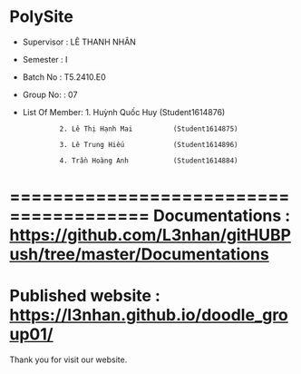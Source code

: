 PolySite
=======================================
+ Supervisor                          : LÊ THANH NHÂN
+ Semester                            : I            
+ Batch No                            : T5.2410.E0  
+ Group No:                           : 07
+ List Of Member:
               1. Huỳnh Quốc Huy           (Student1614876)
  
               2. Lê Thị Hạnh Mai          (Student1614875)
  
               3. Lê Trung Hiếu            (Student1614896)
  
               4. Trần Hoàng Anh           (Student1614884)
  
=======================================
Documentations : https://github.com/L3nhan/gitHUBPush/tree/master/Documentations
=======================================
Published website : https://l3nhan.github.io/doodle_group01/
=======================================
Thank you for visit our website.
